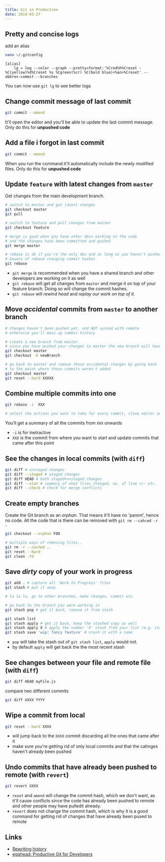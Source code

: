 ```yaml
---
title: Git in Production
date: 2019-03-27
---
```


## Pretty and concise logs
add an alias

```bash
nano ~/.gitconfig
```

```
[alias]
	lg = log --color --graph --pretty=format:'%Cred%h%Creset -%C(yellow)%d%Creset %s %Cgreen(%cr) %C(bold blue)<%an>%Creset' --abbrev-commit --branches
```

You can now use `git lg` to see better logs

## Change commit message of last commit

```bash
git commit --amend
```
It'll open the editor and you'll be able to update the last commit message. Only do this for **unpushed code**

## Add a file i forgot in last commit

```bash
git commit --amend
```

When you run the command it'll automatically include the newly modified files. Only do this for **unpushed code**

## Update `feature` with latest changes from `master`

Get changes from the main development branch.

```bash
# switch to master and get latest changes
git checkout master
git pull

# switch to feature and pull changes from master
git checkout feature

# merge is good when you have other devs working on the code 
# and the changes have been committed and pushed
git merge master

# rebase is ok if you're the only dev and as long as you haven't pushed yet
# beware of rebase changing commit hashes
git rebase
```
- `git merge` is recommended when you have a shared branch and other developers are working on it as well
- `git rebase` will get all changes from `master` and merge it on top of your feature branch. Doing so will change the commit hashes.
- `git rebase` will _rewind head_ and _replay our work on top of it_.

## Move _accidental_ commits from `master` to another branch

```bash
# Changes haven't been pushed yet, and NOT synced with remote
# otherwise you'll mess up commit history

# create a new branch from master 
# since you have pushed your changes to master the new branch will have those changes
git checkout master
git checkout -b newBranch

# go back to master and remove those accidental changes by going back
# to the point where those commits weren't added
git checkout master
git reset --hard XXXXX
```

## Combine multiple commits into one

```bash
git rebase -i  XXX

# select the actions you want to take for every commit, close editor and continue
```

You'll get a summary of all the commits from `XXX` onwards

- `-i` is for inetractive 
- `XXX` is the commit from where you want to start and update commits that came after this point

## See the changes in local commits (with `diff`)

```bash
git diff # unstaged changes
git diff --staged # staged changes
git diff HEAD # both staged+unstaged changes
git diff --stat # summary of what files changed, no. of line +/- etc.
git diff --check # check for merge conflicts
```

## Create empty branches
Create the Git branch as an _orphan_. That means it'll have no 'parent', hence no code. All the code that is there can be removed with `git rm --cahced -r .`

```bash
git checkout --orphan FOO

# multiple ways of removing files.. 
git rm -r --cached .
git reset --hard
git clean -fd
```

## Save _dirty_ copy of your work in progress

```bash
git add . # capture all 'Work In Progress' files
git stash # put it away

# la la la, go to other branches, make changes, commit etc.

# go back to the branch you were working in
git stash pop # get it back, remove it from stash
```

```bash
git stash list
git stash apply # get it back, keep the stashed copy as well
git stash apply X # apply the number 'X' stash from your list (e.g. stash@{1})
git stash save 'wip: fancy feature' # stash it with a name
```

- `pop` will take the stash out of `git stash list`, `apply` would not.
- by default `apply` will get back the the most recent stash

## See changes between your file and remote file (with `diff`)

```bash
git diff HEAD myFile.js
```

compare two different commits

```bash
git diff XXXX YYYY
```

## Wipe a commit from local

```bash
git reset --hard XXXX
```

- will jump back to the `XXXX` commit discarding all the ones that came after it
- make sure you're getting rid of only local commits and that the cahnges haven't already been pushed

## Undo commits that have already been pushed to remote (with `revert`)

```bash
git revert XXXX
```

- `reset` and `amend` will change the commit hash, which we don't want, as it'll cause conflicts since the code has already been pushed to remote and other people may have pulledit already. 
- `revert` does not change the commit hash, which is why it is a good command for getting rid of changes that have already been pused to remote 

Links
---

- [Rewriting history](https://www.atlassian.com/git/tutorials/rewriting-history)
- [egghead: Productive Git for Developers](https://egghead.io/courses/productive-git-for-developers)
